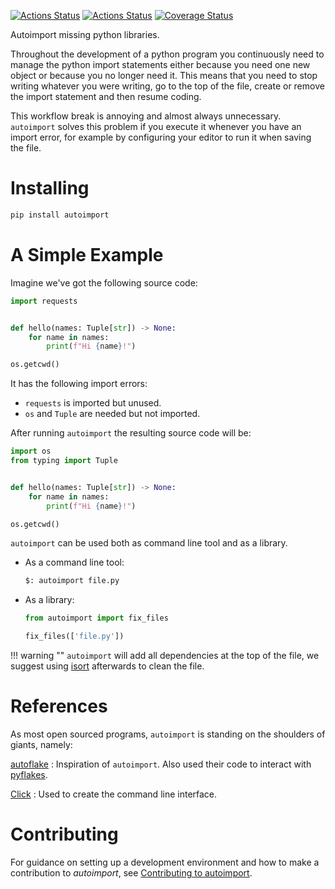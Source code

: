 [![Actions Status](https://github.com/lyz-code/autoimport/workflows/Tests/badge.svg)](https://github.com/lyz-code/autoimport/actions)
[![Actions Status](https://github.com/lyz-code/autoimport/workflows/Build/badge.svg)](https://github.com/lyz-code/autoimport/actions)
[![Coverage Status](https://coveralls.io/repos/github/lyz-code/autoimport/badge.svg?branch=master)](https://coveralls.io/github/lyz-code/autoimport?branch=master)

Autoimport missing python libraries.

Throughout the development of a python program you continuously need to manage
the python import statements either because you need one new object or because
you no longer need it. This means that you need to stop writing whatever you
were writing, go to the top of the file, create or remove the import statement
and then resume coding.

This workflow break is annoying and almost always unnecessary. `autoimport`
solves this problem if you execute it whenever you have an import error, for
example by configuring your editor to run it when saving the file.

# Installing

```bash
pip install autoimport
```

# A Simple Example

Imagine we've got the following source code:

```python
import requests


def hello(names: Tuple[str]) -> None:
    for name in names:
        print(f"Hi {name}!")

os.getcwd()
```

It has the following import errors:

* `requests` is imported but unused.
* `os` and `Tuple` are needed but not imported.

After running `autoimport` the resulting source code will be:

```python
import os
from typing import Tuple


def hello(names: Tuple[str]) -> None:
    for name in names:
        print(f"Hi {name}!")

os.getcwd()
```

`autoimport` can be used both as command line tool and as a library.

* As a command line tool:

    ```bash
    $: autoimport file.py
    ```

* As a library:

    ```python
    from autoimport import fix_files

    fix_files(['file.py'])
    ```

!!! warning ""
    `autoimport` will add all dependencies at the top of the file, we suggest
    using [isort](https://pycqa.github.io/isort) afterwards to clean the file.

# References

As most open sourced programs, `autoimport` is standing on the shoulders of
giants, namely:

[autoflake](https://pypi.org/project/autoflake/)
: Inspiration of `autoimport`. Also used their code to interact with
[pyflakes](https://pypi.org/project/pyflakes/).

[Click](https://click.palletsprojects.com/)
: Used to create the command line interface.

# Contributing

For guidance on setting up a development environment and how to make
a contribution to *autoimport*, see [Contributing to
autoimport](https://github.io/lyz-code/autoimport/contributing).
